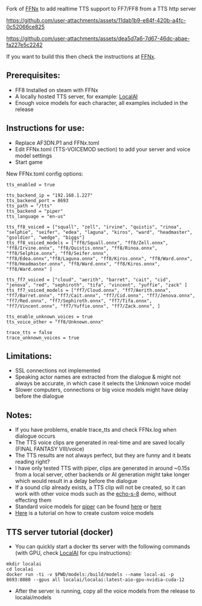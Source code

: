 Fork of [FFNx](https://github.com/julianxhokaxhiu/FFNx) to add realtime TTS support to FF7/FF8 from a TTS http server

https://github.com/user-attachments/assets/11dab1b9-e84f-420b-a4fc-0c52066ce825

https://github.com/user-attachments/assets/dea5d7a6-7d67-46dc-abae-fa227e5c2242

If you want to build this then check the instructions at [FFNx](https://github.com/julianxhokaxhiu/FFNx).

## Prerequisites:
- FF8 Installed on steam with FFNx
- A locally hosted TTS server, for example: [LocalAI](https://github.com/mudler/LocalAI)
- Enough voice models for each character, all examples included in the release

## Instructions for use:
- Replace AF3DN.P1 and FFNx.toml
- Edit FFNx.toml (TTS-VOICEMOD section) to add your server and voice model settings
- Start game

New FFNx.toml config options:
```
tts_enabled = true

tts_backend_ip = "192.168.1.227"
tts_backend_port = 8693
tts_path = "/tts"
tts_backend = "piper"
tts_language = "en-us"

tts_ff8_voiced = ["squall", "zell", "irvine", "quistis", "rinoa", "selphie", "seifer", "edea", "laguna", "kiros", "ward", "headmaster", "gsoldier", "wedge", "biggs"]
tts_ff8_voiced_models = ["ff8/Squall.onnx", "ff8/Zell.onnx", "ff8/Irvine.onnx", "ff8/Quistis.onnx", "ff8/Rinoa.onnx", "ff8/Selphie.onnx", "ff8/Seifer.onnx", "ff8/Edea.onnx","ff8/Laguna.onnx", "ff8/Kiros.onnx", "ff8/Ward.onnx", "ff8/Headmaster.onnx", "ff8/Ward.onnx", "ff8/Kiros.onnx", "ff8/Ward.onnx" ]

tts_ff7_voiced = ["cloud", "aerith", "barret", "cait", "cid", "jenova", "red", "sephiroth", "tifa", "vincent", "yuffie", "zack" ]
tts_ff7_voiced_models = ["ff7/Cloud.onnx", "ff7/Aerith.onnx", "ff7/Barret.onnx", "ff7/Cait.onnx", "ff7/Cid.onnx", "ff7/Jenova.onnx", "ff7/Red.onnx", "ff7/Sephiroth.onnx", "ff7/Tifa.onnx", "ff7/Vincent.onnx", "ff7/Yuffie.onnx", "ff7/Zack.onnx", ]

tts_enable_unknown_voices = true
tts_voice_other = "ff8/Unknown.onnx"

trace_tts = false
trace_unknown_voices = true
```

## Limitations:
- SSL connections not implemented
- Speaking actor names are extracted from the dialogue & might not always be accurate, in which case it selects the Unknown voice model
- Slower computers, connections or big voice models might have delay before the dialogue

## Notes:
- If you have problems, enable trace_tts and check FFNx.log when dialogue occurs
- The TTS voice clips are generated in real-time and are saved locally (FINAL FANTASY VIII/voice)
- The TTS results are not always perfect, but they are funny and it beats reading right?
- I have only tested TTS with piper, clips are generated in around ~0.15s from a local server, other backends or AI generation might take longer which would result in a delay before the dialogue
- If a sound clip already exists, a TTS clip will not be created, so it can work with other voice mods such as the [echo-s-8](https://www.tsunamods.com/echo-s-8/) demo, without effecting them
- Standard voice models for [piper](https://github.com/rhasspy/piper) can be found [here](https://github.com/rhasspy/piper/blob/master/VOICES.md) or [here](https://huggingface.co/rhasspy/piper-voices/tree/main)
- [Here](https://ssamjh.nz/create-custom-piper-tts-voice/) is a tutorial on how to create custom voice models

## TTS server tutorial (docker)
- You can quickly start a docker tts server with the following commands (with GPU, check [LocalAI](https://github.com/mudler/LocalAI) for cpu instructions):
```
mkdir localai
cd localai
docker run -ti -v $PWD/models:/build/models --name local-ai -p 8693:8080 --gpus all localai/localai:latest-aio-gpu-nvidia-cuda-12
```
- After the server is running, copy all the voice models from the release to localai/models
